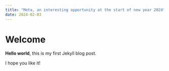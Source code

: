 ```yaml
---
title: "Meta, an interesting opportunity at the start of new year 2024"
date: 2024-02-03
---
```



# Welcome

**Hello world**, this is my first Jekyll blog post.

I hope you like it!
